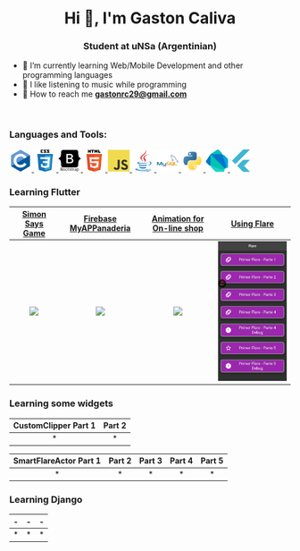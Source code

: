 <h1 align="center">Hi 👋, I'm Gaston Caliva</h1>
<h3 align="center">Student at uNSa (Argentinian)</h3>

- 📱 I’m currently learning Web/Mobile Development and other programming languages
- 🎵 I like listening to music while programming
- 💬 How to reach me **gastonrc29@gmail.com**



<br>

<h3 align="left">Languages and Tools:</h3>
<p align="left">
  <a href="https://www.cprogramming.com/" target="_blank"
    rel="noreferrer"> <img src="https://raw.githubusercontent.com/devicons/devicon/master/icons/c/c-original.svg"
    alt="c" width="40" height="40" /> </a> 
  <a href="https://www.w3schools.com/css/" target="_blank"
    rel="noreferrer"> <img
      src="https://raw.githubusercontent.com/devicons/devicon/master/icons/css3/css3-original-wordmark.svg" 
      alt="css3" width="40" height="40" /> </a>
  <a href="https://getbootstrap.com" target="_blank" rel="noreferrer">
    <img src="https://raw.githubusercontent.com/devicons/devicon/master/icons/bootstrap/bootstrap-plain-wordmark.svg"
      alt="bootstrap" width="40" height="40" /> </a> 
  <a href="https://www.w3.org/html/" target="_blank" rel="noreferrer"> <img
      src="https://raw.githubusercontent.com/devicons/devicon/master/icons/html5/html5-original-wordmark.svg"
      alt="html5" width="40" height="40" /> </a> 
  <a href="https://developer.mozilla.org/en-US/docs/Web/JavaScript" target="_blank" rel="noreferrer"> <img
      src="https://raw.githubusercontent.com/devicons/devicon/master/icons/javascript/javascript-original.svg"
      alt="javascript" width="40" height="40" /> </a>
  <a href="https://www.java.com" target="_blank" rel="noreferrer"> <img
      src="https://raw.githubusercontent.com/devicons/devicon/master/icons/java/java-original.svg" 
      alt="java" width="40" height="40" /> </a>
  <a href="https://www.mysql.com/" target="_blank" rel="noreferrer"> <img
      src="https://raw.githubusercontent.com/devicons/devicon/master/icons/mysql/mysql-original-wordmark.svg"
      alt="mysql" width="40" height="40" /> </a>
  <a href="https://www.python.org" target="_blank" rel="noreferrer"> <img
      src="https://raw.githubusercontent.com/devicons/devicon/master/icons/python/python-original.svg"
      alt="python" width="40" height="40" /> </a>
  <a href="https://dart.dev/" target="_blank" rel="noreferrer">
    <img src="https://raw.githubusercontent.com/devicons/devicon/master/icons/dart/dart-original.svg"
      alt="dart" width="40" height="40" /> </a> 
  <a href="https://flutter.dev" target="_blank" rel="noreferrer">
    <img src="https://raw.githubusercontent.com/devicons/devicon/master/icons/flutter/flutter-plain.svg"
      alt="flutter" width="40" height="40" /> </a> 
  

### Learning Flutter
  
| [Simon Says Game](https://github.com/GastonRafaelCaliva/simon_says_game) | [Firebase MyAPPanaderia](https://github.com/GastonRafaelCaliva/test_firebase_myappanaderia) | [Animation for On-line shop](https://github.com/GastonRafaelCaliva/custom_clipper) | [Using Flare](https://github.com/GastonRafaelCaliva/trying_animations_with_flare_for_flutter) |
|:----:|:----:|:----:|:----:|
|  <img src="https://raw.githubusercontent.com/GastonRafaelCaliva/my_gallery/main/Gifs/simon_says_game.gif" width="250">                       |                    <img src="https://raw.githubusercontent.com/GastonRafaelCaliva/my_gallery/main/Gifs/firebase_my_app.gif" width="250">                         |                    <img src="https://raw.githubusercontent.com/GastonRafaelCaliva/my_gallery/main/Gifs/animation_and_customclipper.gif" width="250">             |                      <img src="https://raw.githubusercontent.com/GastonRafaelCaliva/my_gallery/main/Gifs/flare_practice.gif" width="250">                          |    

### Learning some widgets
| CustomClipper Part 1| Part 2 |
|:----:|:----:|
| * | * |

| SmartFlareActor Part 1 | Part 2 | Part 3 | Part 4 | Part 5 |
|:----:|:----:|:----:|:----:|:----:|
| * | * | * | * | * |
  
### Learning Django
| - | - | - |
|:----:|:----:|:----:|
| * | * | * |
